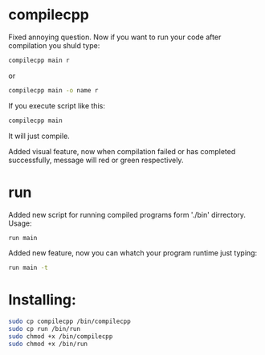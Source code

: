 # compilecpp

Fixed annoying question. Now if you want to run your code after compilation you shuld type:

```sh
compilecpp main r
```
or
```sh
compilecpp main -o name r
```
If you execute script like this:
```sh
compilecpp main
```
It will just compile.

Added visual feature, now when compilation failed or has completed successfully, message will red or green respectively.
# run
Added new script for running compiled programs form './bin' dirrectory.
Usage:
```sh
run main
```
Added new feature, now you can whatch your program runtime just typing:
```sh
run main -t
```

# Installing:

```sh
sudo cp compilecpp /bin/compilecpp
sudo cp run /bin/run
sudo chmod +x /bin/compilecpp
sudo chmod +x /bin/run
```
